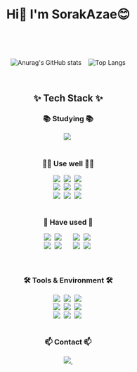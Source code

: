 <!--
## Hi there 👋


**sorakazae/sorakazae** is a ✨ _special_ ✨ repository because its `README.md` (this file) appears on your GitHub profile.

Here are some ideas to get you started:

- 🔭 I’m currently working on ...
- 🌱 I’m currently learning ...
- 👯 I’m looking to collaborate on ...
- 🤔 I’m looking for help with ...
- 💬 Ask me about ...
- 📫 How to reach me: ...
- 😄 Pronouns: ...
- ⚡ Fun fact: ...
-->
<h1 align="center"> Hi👋 I'm SorakAzae😊 </h1>
<div align="center">
<br><br><br>

![Anurag's GitHub stats](https://github-readme-stats.vercel.app/api?username=sorakazae&show_icons=true&theme=radical)
&nbsp;&nbsp;
![Top Langs](https://github-readme-stats.vercel.app/api/top-langs/?username=sorakazae&layout=compact)

<br>

<h2 align="center">✨ Tech Stack ✨</h2>
<h3 align="center">📚 Studying 📚</h3>
<div align="center">
  <img src="https://img.shields.io/badge/react-61DAFB.svg?style=for-the-badge&logo=react&logoColor=ffffff" />&nbsp;
</div><br>
<h3 align="center">🧑‍💻 Use well 🧑‍💻</h3>
<div align="center">
  <img src="https://img.shields.io/badge/javascript-F7DF1E.svg?style=for-the-badge&logo=javascript&logoColor=20232a" />&nbsp;
  <img src="https://img.shields.io/badge/html-E34F26.svg?style=for-the-badge&logo=html5&logoColor=white" />&nbsp;
  <img src="https://img.shields.io/badge/css-1572B6.svg?style=for-the-badge&logo=css3&logoColor=white" />&nbsp;
  <br>
  <img src="https://img.shields.io/badge/java-ff0000?style=for-the-badge&logo=java&logoColor=ffffff" />&nbsp;
  <img src="https://img.shields.io/badge/spring%20boot-6DB33F?style=for-the-badge&logo=spring%20boot&logoColor=ffffff" />&nbsp;
  <img src="https://img.shields.io/badge/gradle-02303A?style=for-the-badge&logo=gradle&logoColor=ffffff" />&nbsp;
  <br>
  <img src="https://img.shields.io/badge/mysql-4479A1?style=for-the-badge&logo=mysql&logoColor=ffffff" />&nbsp;
  <img src="https://img.shields.io/badge/linux-fcc624?style=for-the-badge&logo=linux&logoColor=000000" />&nbsp;
  <img src="https://img.shields.io/badge/docker-2496ED?style=for-the-badge&logo=docker&logoColor=ffffff" />&nbsp;
  
</div><br>
<h3 align="center">💾 Have used 💾</h3>
<div align="center">
  <img src="https://img.shields.io/badge/c-A8B9CC?style=for-the-badge&logo=c&logoColor=ffffff" />&nbsp;
  <img src="https://img.shields.io/badge/c++-00599C?style=for-the-badge&logo=c%2b%2b&logoColor=ffffff" />&nbsp;
  &emsp;
  <img src="https://img.shields.io/badge/python-3670A0?style=for-the-badge&logo=python&logoColor=ffdd54" />&nbsp;
  <img src="https://img.shields.io/badge/django-092e20?style=for-the-badge&logo=django&logoColor=FFFFFF" />&nbsp;
  <br>
  <img src="https://img.shields.io/badge/oracleDB-9999aa?style=for-the-badge&logo=oracledb&logoColor=ffffff" />&nbsp;
  <img src="https://img.shields.io/badge/jsp-ee4444?style=for-the-badge&logo=jsp&logoColor=FFFFFF" />&nbsp;
  &emsp;
  <img src="https://img.shields.io/badge/php-777bb4?style=for-the-badge&logo=php&logoColor=FFFFFF" />&nbsp;
  <img src="https://img.shields.io/badge/xampp-fb7a24?style=for-the-badge&logo=xampp&logoColor=FFFFFF" />&nbsp;
</div><br>

<br>

<h3 align="center">🛠 Tools & Environment 🛠</h3>
<div align="center">
  <img src="https://img.shields.io/badge/git-F05033.svg?style=for-the-badge&logo=git&logoColor=white" />&nbsp
  <img src="https://img.shields.io/badge/github-181717.svg?style=for-the-badge&logo=github&logoColor=white" />&nbsp
  <img src="https://img.shields.io/badge/Notion-F3F3F3.svg?style=for-the-badge&logo=notion&logoColor=black" />&nbsp
  <br>
  <img src="https://img.shields.io/badge/vim-019733.svg?style=for-the-badge&logo=vim&logoColor=FFFFFF" />&nbsp
  <img src="https://img.shields.io/badge/VSCode-2F80ED.svg?style=for-the-badge&logo=vscodium&logoColor=FFFFFF" />&nbsp
  <img src="https://img.shields.io/badge/DBeaver-382923.svg?style=for-the-badge&logo=dbeaver&logoColor=FFFFFF" />&nbsp
  <br>
  <img src="https://img.shields.io/badge/portainer-13bef9.svg?style=for-the-badge&logo=portainer&logoColor=FFFFFF" />&nbsp
  <img src="https://img.shields.io/badge/truenas-0095d5?style=for-the-badge&logo=truenas&logoColor=ffffff" />&nbsp
  <img src="https://img.shields.io/badge/cloudflare-f38020?style=for-the-badge&logo=cloudflare&logoColor=ffffff" />&nbsp
</div>

<br>

<h3 align="center">📫 Contact 📫</h3>
<div align="center">
  <a href="mailto:sorakazae@gmail.com">
    <img
      src="https://img.shields.io/badge/sorakazae@gmail.com-D14836?style=for-the-badge&logo=gmail&logoColor=white"/>&nbsp
  </a>
</div>
